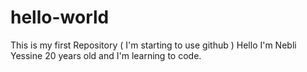 # hello-world
This is my first Repository ( I'm starting to use github )
Hello I'm Nebli Yessine 20 years old and I'm learning to code.
